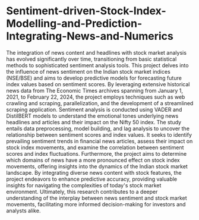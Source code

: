 # Sentiment-driven-Stock-Index-Modelling-and-Prediction-Integrating-News-and-Numerics

The integration of news content and headlines with stock market analysis has evolved significantly over time, transitioning from basic statistical methods to sophisticated sentiment analysis tools. This project delves into the influence of news sentiment on the Indian stock market indices (NSE/BSE) and aims to develop predictive models for forecasting future index values based on sentiment scores. By leveraging extensive historical news data from The Economic Times archives spanning from January 1, 2021, to February 22, 2024, the project employs techniques such as web crawling and scraping, parallelization, and the development of a streamlined scraping application. Sentiment analysis is conducted using VADER and DistilBERT models to understand the emotional tones underlying news headlines and articles and their impact on the Nifty 50 index. The study entails data preprocessing, model building, and lag analysis to uncover the relationship between sentiment scores and index values. It seeks to identify prevailing sentiment trends in financial news articles, assess their impact on stock index movements, and examine the correlation between sentiment scores and index fluctuations. Furthermore, the project aims to determine which domains of news have a more pronounced effect on stock index movements, offering insights into the dynamics of the Indian stock market landscape. By integrating diverse news content with stock features, the project endeavors to enhance predictive accuracy, providing valuable insights for navigating the complexities of today's stock market environment. Ultimately, this research contributes to a deeper understanding of the interplay between news sentiment and stock market movements, facilitating more informed decision-making for investors and analysts alike.
